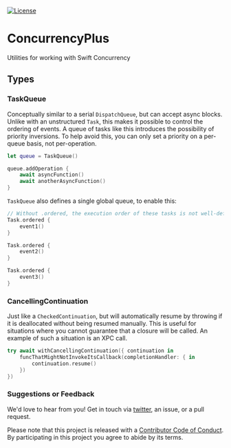 [![License][license badge]][license]

# ConcurrencyPlus
Utilities for working with Swift Concurrency

## Types

### TaskQueue

Conceptually similar to a serial `DispatchQueue`, but can accept async blocks. Unlike with an unstructured `Task`, this makes it possible to control the ordering of events. A queue of tasks like this introduces the possibility of priority inversions. To help avoid this, you can only set a priority on a per-queue basis, not per-operation.

```swift
let queue = TaskQueue()

queue.addOperation {
    await asyncFunction()
    await anotherAsyncFunction()
}
```

`TaskQueue` also defines a single global queue, to enable this:

```swift
// Without .ordered, the execution order of these tasks is not well-defined.
Task.ordered {
    event1()
}

Task.ordered {
    event2()
}

Task.ordered {
    event3()
}
```

### CancellingContinuation

Just like a `CheckedContinuation`, but will automatically resume by throwing if it is deallocated without being resumed manually. This is useful for situations where you cannot guarantee that a closure will be called. An example of such a situation is an XPC call.

```swift
try await withCancellingContinuation({ continuation in
    funcThatMightNotInvokeItsCallback(completionHandler: { in
        continuation.resume()
    })
})
```

### Suggestions or Feedback

We'd love to hear from you! Get in touch via [twitter](https://twitter.com/chimehq), an issue, or a pull request.

Please note that this project is released with a [Contributor Code of Conduct](CODE_OF_CONDUCT.md). By participating in this project you agree to abide by its terms.

[license]: https://opensource.org/licenses/BSD-3-Clause
[license badge]: https://img.shields.io/github/license/ChimeHQ/ConcurrencyPlus
